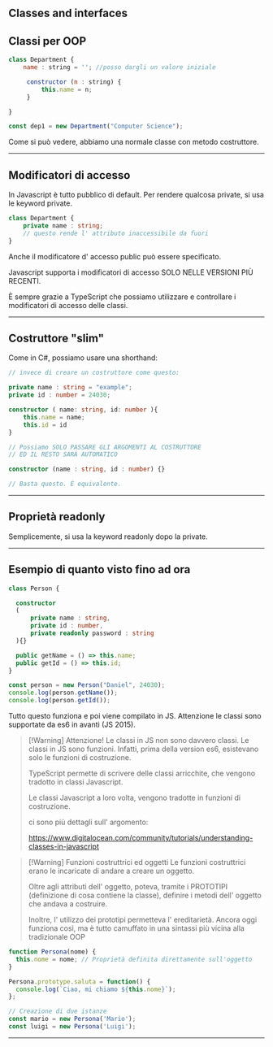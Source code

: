 
## Classes and interfaces 

## Classi per OOP 

```javascript
class Department {
	name : string = ''; //posso dargli un valore iniziale

	 constructor (n : string) {
		 this.name = n;
	 }

}

const dep1 = new Department("Computer Science");
```

Come si può vedere, abbiamo una normale classe con metodo costruttore.

***
## Modificatori di accesso

In Javascript è tutto pubblico di default. 
Per rendere qualcosa private, si usa le keyword private.

```typescript
class Department {
	private name : string; 
	// questo rende l' attributo inaccessibile da fuori 
}
```

Anche il modificatore d' accesso public può essere specificato.

Javascript supporta i modificatori di accesso SOLO NELLE VERSIONI PIÙ RECENTI.

È sempre grazie a TypeScript che possiamo utilizzare e controllare i modificatori di accesso delle classi.

***

## Costruttore "slim"

Come in C#, possiamo usare una shorthand:

```typescript
// invece di creare un costruttore come questo:

private name : string = "example";
private id : number = 24030;

constructor ( name: string, id: number ){
	this.name = name;
	this.id = id
} 

// Possiamo SOLO PASSARE GLI ARGOMENTI AL COSTRUTTORE
// ED IL RESTO SARÀ AUTOMATICO

constructor (name : string, id : number) {}

// Basta questo. È equivalente.

```


*** 

## Proprietà readonly


Semplicemente, si usa la keyword readonly dopo la private.

*** 

## Esempio di quanto visto fino ad ora

```typescript
class Person {

  constructor
  (
	  private name : string,
	  private id : number,
	  private readonly password : string
  ){}

  public getName = () => this.name;
  public getId = () => this.id;
}

const person = new Person("Daniel", 24030);
console.log(person.getName());
console.log(person.getId());
```

Tutto questo funziona e poi viene compilato in JS.
Attenzione le classi sono supportate da es6 in avanti (JS 2015).


> [!Warning] Attenzione!
> Le classi in JS non sono davvero classi.
> Le classi in JS sono funzioni. Infatti, prima della version es6, esistevano solo le funzioni di costruzione.
> 
> TypeScript permette di scrivere delle classi arricchite, che vengono tradotto in classi Javascript.
> 
> Le classi Javascript a loro volta, vengono tradotte in funzioni di costruzione.
> 
> ci sono più dettagli sull' argomento:
> 
> https://www.digitalocean.com/community/tutorials/understanding-classes-in-javascript

> [!Warning] Funzioni costruttrici ed oggetti
> Le funzioni costruttrici erano le incaricate di andare a creare un oggetto.
> 
> Oltre agli attributi dell' oggetto, poteva, tramite i PROTOTIPI (definizione di cosa contiene la classe), definire i metodi dell' oggetto che andava a costruire.
> 
> Inoltre, l' utilizzo dei prototipi permetteva l' ereditarietà.
> Ancora oggi funziona così, ma è tutto camuffato in una sintassi più vicina alla tradizionale OOP


```typescript
function Persona(nome) {
  this.nome = nome; // Proprietà definita direttamente sull'oggetto
}

Persona.prototype.saluta = function() {
  console.log(`Ciao, mi chiamo ${this.nome}`);
};

// Creazione di due istanze
const mario = new Persona('Mario');
const luigi = new Persona('Luigi');

```

***
